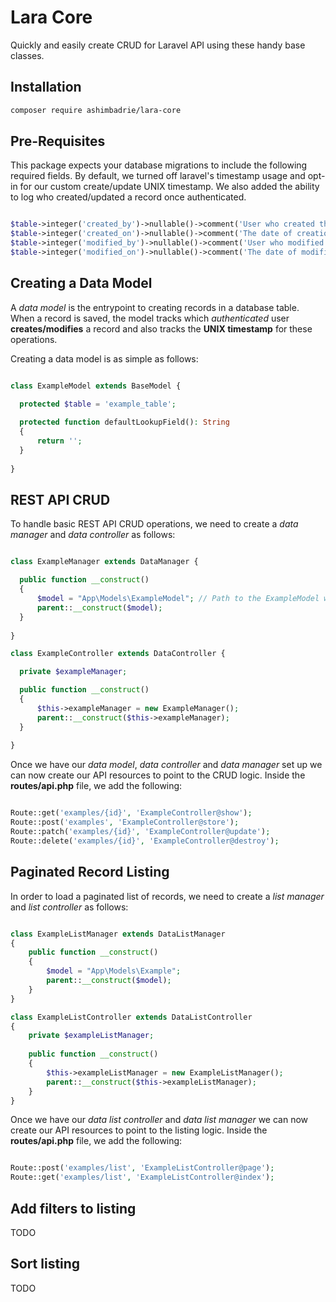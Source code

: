 # Lara Core

Quickly and easily create CRUD for Laravel API using these handy base classes.

## Installation

```bash
composer require ashimbadrie/lara-core
```

## Pre-Requisites

This package expects your database migrations to include the following required fields. By default, we turned off laravel's timestamp usage and opt-in for our custom create/update UNIX timestamp. We also added the ability to log who created/updated a record once authenticated.

```php

$table->integer('created_by')->nullable()->comment('User who created the record');
$table->integer('created_on')->nullable()->comment('The date of creation in unix timestamp');
$table->integer('modified_by')->nullable()->comment('User who modified the record');
$table->integer('modified_on')->nullable()->comment('The date of modification in unix timestamp');

```

## Creating a Data Model

A *data model* is the entrypoint to creating records in a database table. When a record is saved, the model tracks which *authenticated* user **creates/modifies** a record and also tracks the **UNIX timestamp** for these operations.

Creating a data model is as simple as follows:

```php

class ExampleModel extends BaseModel {

  protected $table = 'example_table';
  
  protected function defaultLookupField(): String
  {
      return '';
  }
  
}

```

## REST API CRUD

To handle basic REST API CRUD operations, we need to create a *data manager* and *data controller* as follows:

```php

class ExampleManager extends DataManager {

  public function __construct()
  {
      $model = "App\Models\ExampleModel"; // Path to the ExampleModel we created above
      parent::__construct($model);
  }
  
}

class ExampleController extends DataController {

  private $exampleManager;

  public function __construct()
  {
      $this->exampleManager = new ExampleManager();
      parent::__construct($this->exampleManager);
  }
  
}

```

Once we have our *data model*, *data controller* and *data manager* set up we can now create our API resources to point to the CRUD logic. Inside the **routes/api.php** file, we add the following:

```php

Route::get('examples/{id}', 'ExampleController@show');
Route::post('examples', 'ExampleController@store');
Route::patch('examples/{id}', 'ExampleController@update');
Route::delete('examples/{id}', 'ExampleController@destroy');

```

## Paginated Record Listing

In order to load a paginated list of records, we need to create a *list manager* and *list controller* as follows:

```php

class ExampleListManager extends DataListManager
{
    public function __construct()
    {
        $model = "App\Models\Example";
        parent::__construct($model);
    }
}

class ExampleListController extends DataListController
{
    private $exampleListManager; 
    
    public function __construct()
    {
        $this->exampleListManager = new ExampleListManager();
        parent::__construct($this->exampleListManager);
    }
}

```

Once we have our *data list controller* and *data list manager* we can now create our API resources to point to the listing logic. Inside the **routes/api.php** file, we add the following:

```php

Route::post('examples/list', 'ExampleListController@page');
Route::get('examples/list', 'ExampleListController@index');

```

## Add filters to listing

TODO

## Sort listing

TODO
